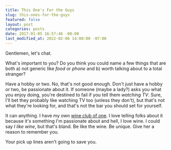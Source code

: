 ```yaml
---
title: This One's For the Guys
slug: this-ones-for-the-guys
featured: false
layout: post
categories: posts
date: 2017-01-05 16:57:46 -08:00
last_modified_at: 2022-02-06 14:00:00 -07:00
---
```


Gentlemen, let's chat.

What's important to you? Do you think you could name a few things that are both a) not generic like _food_ or _phone_ and b) worth talking about to a total stranger?

Have a hobby or two. No, that's not good enough. Don't just have a hobby or two, be passionate about it. If someone (maybe a lady?) asks you what you enjoy doing, you're destined to fail if you tell them _watching TV_. Sure, I'll bet they probably like watching TV too (unless they don't), but that's not what they're looking for, and that's not the bar you should set for yourself.

It can anything. I have my own [wine club of one](http://weekly.wine). I love telling folks about it because it's something I'm passionate about and hell, I love wine. I could say _I like wine_, but that's bland. Be like the wine. Be unique. Give her a reason to remember you.

Your pick up lines aren't going to save you.

